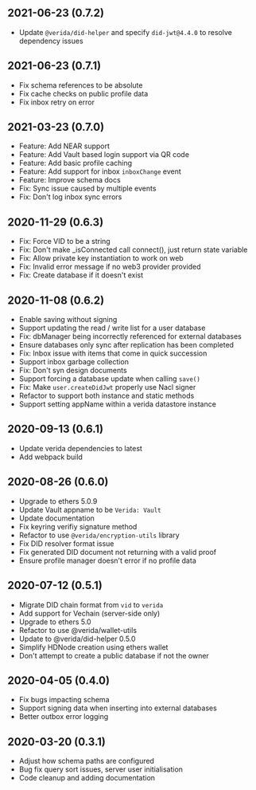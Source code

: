 

2021-06-23 (0.7.2)
--------------------

- Update `@verida/did-helper` and specify `did-jwt@4.4.0` to resolve dependency issues

2021-06-23 (0.7.1)
--------------------

- Fix schema references to be absolute
- Fix cache checks on public profile data
- Fix inbox retry on error

2021-03-23 (0.7.0)
--------------------

- Feature: Add NEAR support
- Feature: Add Vault based login support via QR code
- Feature: Add basic profile caching
- Feature: Add support for inbox `inboxChange` event
- Feature: Improve schema docs
- Fix: Sync issue caused by multiple events
- Fix: Don't log inbox sync errors

2020-11-29 (0.6.3)
--------------------

- Fix: Force VID to be a string
- Fix: Don't make _isConnected call connect(), just return state variable
- Fix: Allow private key instantiation to work on web
- Fix: Invalid error message if no web3 provider provided
- Fix: Create database if it doesn't exist


2020-11-08 (0.6.2)
--------------------

- Enable saving without signing
- Support updating the read / write list for a user database
- Fix: dbManager being incorrectly referenced for external databases
- Ensure databases only sync after replication has been completed
- Fix: Inbox issue with items that come in quick succession
- Support inbox garbage collection
- Fix: Don't syn design documents
- Support forcing a database update when calling `save()`
- Fix: Make `user.createDidJwt` properly use Nacl signer
- Refactor to support both instance and static methods
- Support setting appName within a verida datastore instance

2020-09-13 (0.6.1)
--------------------

- Update verida dependencies to latest
- Add webpack build

2020-08-26 (0.6.0)
--------------------

- Upgrade to ethers 5.0.9
- Update Vault appname to be `Verida: Vault`
- Update documentation
- Fix keyring verifiy signature method
- Refactor to use `@verida/encryption-utils` library
- Fix DID resolver format issue
- Fix generated DID document not returning with a valid proof
- Ensure profile manager doesn't error if no profile data

2020-07-12 (0.5.1)
--------------------

- Migrate DID chain format from `vid` to `verida`
- Add support for Vechain (server-side only)
- Upgrade to ethers 5.0
- Refactor to use @verida/wallet-utils
- Update to @verida/did-helper 0.5.0
- Simplify HDNode creation using ethers wallet
- Don't attempt to create a public database if not the owner

2020-04-05 (0.4.0)
--------------------

- Fix bugs impacting schema
- Support signing data when inserting into external databases
- Better outbox error logging 

2020-03-20 (0.3.1)
--------------------

- Adjust how schema paths are configured
- Bug fix query sort issues, server user initialisation
- Code cleanup and adding documentation